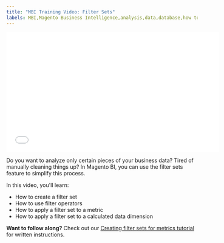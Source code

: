 ```yaml
---
title: "MBI Training Video: Filter Sets"
labels: MBI,Magento Business Intelligence,analysis,data,database,how to,mbi-api-migration,reports
---
```


<iframe src="//fast.wistia.com/embed/iframe/32f0a2ufdq" width="560" height="315" frameborder="0" allowfullscreen=""></iframe>

Do you want to analyze only certain pieces of your business data? Tired of manually cleaning things up? In Magento BI, you can use the filter sets feature to simplify this process.

In this video, you'll learn:

* How to create a filter set
* How to use filter operators
* How to apply a filter set to a metric
* How to apply a filter set to a calculated data dimension

 **Want to follow along?** Check out our [Creating filter sets for metrics tutorial](https://support.magento.com/hc/en-us/articles/360016505492) for written instructions.
